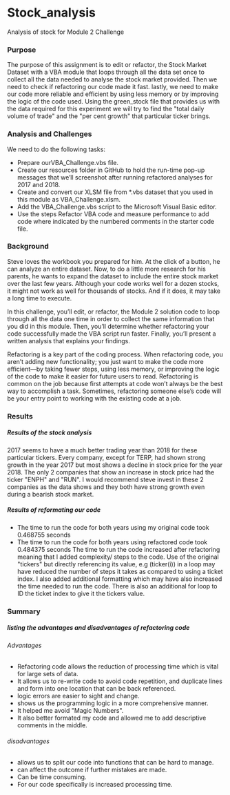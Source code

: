 # Stock_analysis
Analysis of stock for Module 2 Challenge

### Purpose
The purpose of this assignment is to edit or refactor, the Stock Market Dataset with a VBA module that loops through all the data set once to collect all the data needed to analyse the stock market provided. Then we need to check if refactoring our code made it fast. lastly, we need to make our code more reliable and efficient by using less memory or by improving the logic of the code used. Using the green_stock file that provides us with the data required for this experiment we will try to find the "total daily volume of trade" and the "per cent growth" that particular ticker brings.

### Analysis and Challenges
We need to do the following tasks:

* Prepare ourVBA_Challenge.vbs file.
* Create our resources folder in GitHub to hold the run-time pop-up messages that we’ll screenshot after running refactored analyses for 2017 and 2018.
* Create and convert our XLSM file from *.vbs dataset that you used in this module as VBA_Challenge.xlsm.
* Add the VBA_Challenge.vbs script to the Microsoft Visual Basic editor.
* Use the steps Refactor VBA code and measure performance to add code where indicated by the numbered comments in the starter code file.

### Background
Steve loves the workbook you prepared for him. At the click of a button, he can analyze an entire dataset. Now, to do a little more research for his parents, he wants to expand the dataset to include the entire stock market over the last few years. Although your code works well for a dozen stocks, it might not work as well for thousands of stocks. And if it does, it may take a long time to execute.

In this challenge, you’ll edit, or refactor, the Module 2 solution code to loop through all the data one time in order to collect the same information that you did in this module. Then, you’ll determine whether refactoring your code successfully made the VBA script run faster. Finally, you’ll present a written analysis that explains your findings.

Refactoring is a key part of the coding process. When refactoring code, you aren’t adding new functionality; you just want to make the code more efficient—by taking fewer steps, using less memory, or improving the logic of the code to make it easier for future users to read. Refactoring is common on the job because first attempts at code won’t always be the best way to accomplish a task. Sometimes, refactoring someone else’s code will be your entry point to working with the existing code at a job.

### Results
##### Results of the stock analysis
2017 seems to have a much better trading year than 2018 for these particular tickers. Every company, except for TERP, had shown strong growth in the year 2017 but most shows a decline in stock price for the year 2018. The only 2 companies that show an increase in stock price had the ticker "ENPH" and "RUN". I would recommend steve invest in these 2 companies as the data shows and they both have strong growth even during a bearish stock market.
##### Results of reformating our code
* The time to run the code for both years using my original code took 0.468755 seconds
* The time to run the code for both years using refactored code took 0.484375 seconds
The time to run the code increased after refactoring meaning that I added complexity/ steps to the code. Use of the original "tickers" but directly referencing its value, e.g (ticker(i)) in a loop may have reduced the number of steps it takes as compared to using a ticket index. I also added additional formatting which may have also increased the time needed to run the code. There is also an additional for loop to ID the ticket index to give it the tickers value.

### Summary 
##### listing the advantages and disadvantages of refactoring code
###### Advantages 
* Refactoring code allows the reduction of processing time which is vital for large sets of data. 
* It allows us to re-write code to avoid code repetition, and duplicate lines and form into one location that can be back referenced. 
* logic errors are easier to sight and change.
* shows us the programming logic in a more comprehensive manner.
* It helped me avoid "Magic Numbers".
* It also better formated my code and allowed me to add descriptive comments in the middle.
###### disadvantages 
* allows us to split our code into functions that can be hard to manage.
* can affect the outcome if further mistakes are made. 
* Can be time consuming.
* For our code specifically is increased processing time.
